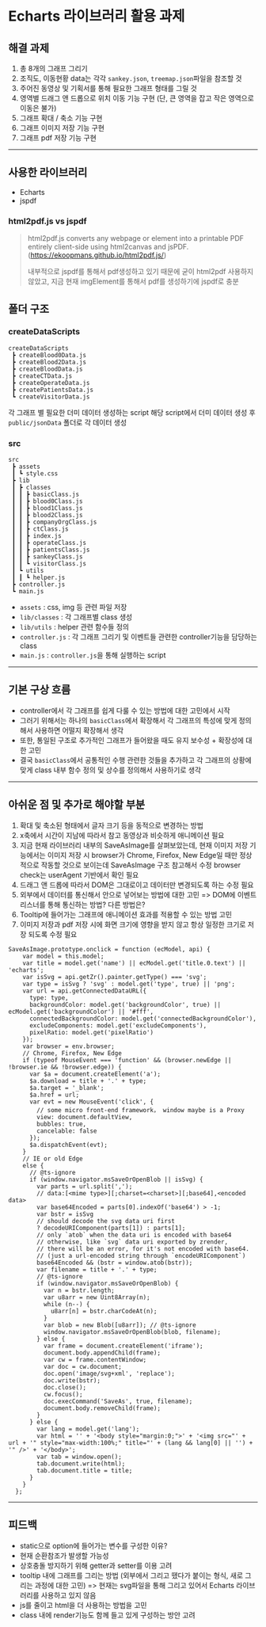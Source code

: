 # Echarts 라이브러리 활용 과제

## 해결 과제

1. 총 8개의 그래프 그리기
2. 조직도, 이동현황 data는 각각 `sankey.json`, `treemap.json`파일을 참조할 것
3. 주어진 동영상 및 기획서를 통해 필요한 그래프 형태를 그릴 것
4. 영역별 드래그 앤 드롭으로 위치 이동 기능 구현
   (단, 큰 영역을 잡고 작은 영역으로 이동은 불가)
5. 그래프 확대 / 축소 기능 구현
6. 그래프 이미지 저장 기능 구현
7. 그래프 pdf 저장 기능 구현

---

## 사용한 라이브러리

-   Echarts
-   jspdf

### html2pdf.js vs jspdf

> html2pdf.js converts any webpage or element into a printable PDF entirely client-side using html2canvas and jsPDF. (https://ekoopmans.github.io/html2pdf.js/)
>
> 내부적으로 jspdf를 통해서 pdf생성하고 있기 때문에 굳이 html2pdf 사용하지 않았고, 지금 현재 imgElement를 통해서 pdf를 생성하기에 jspdf로 충분

## 폴더 구조

### createDataScripts

```
createDataScripts
 ┣ createBlood0Data.js
 ┣ createBlood2Data.js
 ┣ createBloodData.js
 ┣ createCTData.js
 ┣ createOperateData.js
 ┣ createPatientsData.js
 ┗ createVisitorData.js
```

각 그래프 별 필요한 더미 데이터 생성하는 script
해당 script에서 더미 데이터 생성 후 `public/jsonData` 폴더로 각 데이터 생성

### src

```
src
 ┣ assets
 ┃ ┗ style.css
 ┣ lib
 ┃ ┣ classes
 ┃ ┃ ┣ basicClass.js
 ┃ ┃ ┣ blood0Class.js
 ┃ ┃ ┣ blood1Class.js
 ┃ ┃ ┣ blood2Class.js
 ┃ ┃ ┣ companyOrgClass.js
 ┃ ┃ ┣ ctClass.js
 ┃ ┃ ┣ index.js
 ┃ ┃ ┣ operateClass.js
 ┃ ┃ ┣ patientsClass.js
 ┃ ┃ ┣ sankeyClass.js
 ┃ ┃ ┗ visitorClass.js
 ┃ ┗ utils
 ┃ ┃ ┗ helper.js
 ┣ controller.js
 ┗ main.js
```

-   `assets` : css, img 등 관련 파일 저장
-   `lib/classes` : 각 그래프별 class 생성
-   `lib/utils` : helper 관련 함수들 정의
-   `controller.js` : 각 그래프 그리기 및 이벤트들 관련한 controller기능을 담당하는 class
-   `main.js` : `controller.js`을 통해 실행하는 script

---

## 기본 구상 흐름

-   controller에서 각 그래프를 쉽게 다룰 수 있는 방법에 대한 고민에서 시작
-   그러기 위해서는 하나의 `basicClass`에서 확장해서 각 그래프의 특성에 맞게 정의해서 사용하면 어떨지 확장해서 생각
-   또한, 통일된 구조로 추가적인 그래프가 들어왔을 때도 유지 보수성 + 확장성에 대한 고민
-   결국 `basicClass`에서 공통적인 수행 관련한 것들을 추가하고 각 그래프의 상황에 맞게 class 내부 함수 정의 및 상수를 정의해서 사용하기로 생각

---

## 아쉬운 점 및 추가로 해야할 부분

1. 확대 및 축소된 형태에서 글자 크기 등을 동적으로 변경하는 방법
2. x축에서 시간이 지남에 따라서 참고 동영상과 비슷하게 애니메이션 필요
3. 지금 현재 라이브러리 내부의 SaveAsImage를 살펴보았는데,
   현재 이미지 저장 기능에서는 이미지 저장 시 browser가 Chrome, Firefox, New Edge일 때만 정상적으로 작동할 것으로 보이는데 SaveAsImage 구조 참고해서 수정
   browser check는 userAgent 기반에서 확인 필요
4. 드래그 앤 드롭에 따라서 DOM은 그대로이고 데이터만 변경되도록 하는 수정 필요
5. 외부에서 데이터를 통신해서 안으로 넣어보는 방법에 대한 고민
   => DOM에 이벤트 리스너를 통해 통신하는 방법? 다른 방법은?
6. Tooltip에 들어가는 그래프에 애니메이션 효과를 적용할 수 있는 방법 고민
7. 이미지 저장과 pdf 저장 시에 화면 크기에 영향을 받지 않고 항상 일정한 크기로 저장 되도록 수정 필요

```
SaveAsImage.prototype.onclick = function (ecModel, api) {
    var model = this.model;
    var title = model.get('name') || ecModel.get('title.0.text') || 'echarts';
    var isSvg = api.getZr().painter.getType() === 'svg';
    var type = isSvg ? 'svg' : model.get('type', true) || 'png';
    var url = api.getConnectedDataURL({
      type: type,
      backgroundColor: model.get('backgroundColor', true) || ecModel.get('backgroundColor') || '#fff',
      connectedBackgroundColor: model.get('connectedBackgroundColor'),
      excludeComponents: model.get('excludeComponents'),
      pixelRatio: model.get('pixelRatio')
    });
    var browser = env.browser;
    // Chrome, Firefox, New Edge
    if (typeof MouseEvent === 'function' && (browser.newEdge || !browser.ie && !browser.edge)) {
      var $a = document.createElement('a');
      $a.download = title + '.' + type;
      $a.target = '_blank';
      $a.href = url;
      var evt = new MouseEvent('click', {
        // some micro front-end framework， window maybe is a Proxy
        view: document.defaultView,
        bubbles: true,
        cancelable: false
      });
      $a.dispatchEvent(evt);
    }
    // IE or old Edge
    else {
      // @ts-ignore
      if (window.navigator.msSaveOrOpenBlob || isSvg) {
        var parts = url.split(',');
        // data:[<mime type>][;charset=<charset>][;base64],<encoded data>
        var base64Encoded = parts[0].indexOf('base64') > -1;
        var bstr = isSvg
        // should decode the svg data uri first
        ? decodeURIComponent(parts[1]) : parts[1];
        // only `atob` when the data uri is encoded with base64
        // otherwise, like `svg` data uri exported by zrender,
        // there will be an error, for it's not encoded with base64.
        // (just a url-encoded string through `encodeURIComponent`)
        base64Encoded && (bstr = window.atob(bstr));
        var filename = title + '.' + type;
        // @ts-ignore
        if (window.navigator.msSaveOrOpenBlob) {
          var n = bstr.length;
          var u8arr = new Uint8Array(n);
          while (n--) {
            u8arr[n] = bstr.charCodeAt(n);
          }
          var blob = new Blob([u8arr]); // @ts-ignore
          window.navigator.msSaveOrOpenBlob(blob, filename);
        } else {
          var frame = document.createElement('iframe');
          document.body.appendChild(frame);
          var cw = frame.contentWindow;
          var doc = cw.document;
          doc.open('image/svg+xml', 'replace');
          doc.write(bstr);
          doc.close();
          cw.focus();
          doc.execCommand('SaveAs', true, filename);
          document.body.removeChild(frame);
        }
      } else {
        var lang = model.get('lang');
        var html = '' + '<body style="margin:0;">' + '<img src="' + url + '" style="max-width:100%;" title="' + (lang && lang[0] || '') + '" />' + '</body>';
        var tab = window.open();
        tab.document.write(html);
        tab.document.title = title;
      }
    }
  };
```

---

## 피드백

-   static으로 option에 들어가는 변수를 구성한 이유?
-   현재 순환참조가 발생할 가능성
-   상호충돌 방지하기 위해 getter과 setter를 이용 고려
-   tooltip 내에 그래프를 그리는 방법 (외부에서 그리고 뗐다가 붙이는 형식, 새로 그리는 과정에 대한 고민)
    => 현재는 svg파일을 통해 그리고 있어서 Echarts 라이브러리를 사용하고 있지 않음
-   js를 줄이고 html을 더 사용하는 방법을 고민
-   class 내에 render기능도 함께 들고 있게 구성하는 방안 고려

